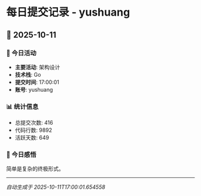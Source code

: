 # 每日提交记录 - yushuang

## 📅 2025-10-11

### 🎯 今日活动
- **主要活动**: 架构设计
- **技术栈**: Go
- **提交时间**: 17:00:01
- **账号**: yushuang

### 📊 统计信息
- 总提交次数: 416
- 代码行数: 9892
- 活跃天数: 649

### 💭 今日感悟
简单是复杂的终极形式。

---
*自动生成于 2025-10-11T17:00:01.654558*
